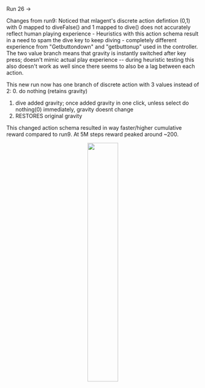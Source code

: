 Run 26 -> 

Changes from run9:
Noticed that mlagent's discrete action defintion (0,1) with 0 mapped to diveFalse() and 1 mapped to dive() does not accurately reflect human playing experience - Heuristics with this action schema result in a need to spam the dive key to keep diving - completely different experience from "Getbuttondown" and "getbuttonup" used in the controller. The two value branch means that gravity is instantly switched after key press; doesn't mimic actual play experience -- during heuristic testing this also doesn't work as well since there seems to also be a lag between each action.

This new run now has one branch of discrete action with 3 values instead of 2:
0. do nothing (retains gravity)
1. dive added gravity; once added gravity in one click, unless select do nothing(0) immediately, gravity doesnt change 
2. RESTORES original gravity 

This changed action schema resulted in way faster/higher cumulative reward compared to run9. At 5M steps reward peaked around ~200.

<p align="center" width="100%">
  <img width="40%" src="https://github.com/iigindesign/rl-project-590/blob/Dev/images/run26.png">
</p>
